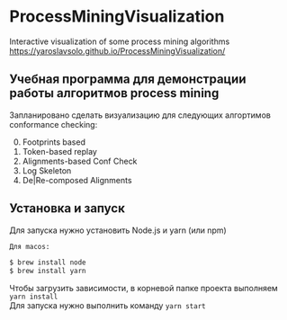 # ProcessMiningVisualization
Interactive visualization of some process mining algorithms  
https://yaroslavsolo.github.io/ProcessMiningVisualization/

## Учебная программа для демонстрации работы алгоритмов process mining

Запланировано сделать визуализацию для следующих алгортимов conformance checking:

0. Footprints based
1. Token-based replay
2. Alignments-based Conf Check
3. Log Skeleton
4. De|Re-composed Alignments

## Установка и запуск

Для запуска нужно установить Node.js и yarn (или npm)

```bash
Для macos:

$ brew install node
$ brew install yarn
```
Чтобы загрузить зависимости, в корневой папке проекта выполняем ```yarn install```  
Для запуска нужно выполнить команду ```yarn start```
